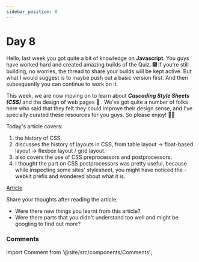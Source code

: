 ```yaml
---
sidebar_position: 8
---
```


# Day 8

Hello, last week you got quite a bit of knowledge on **Javascript**. You guys have worked hard and created amazing builds of the Quiz. 🎆  If you're still building, no worries, the thread to share your builds will be kept active. But what I would suggest is to maybe push out a basic version first. And then subsequently you can continue to work on it. 

This week, we are now moving on to learn about ***Cascading Style Sheets (CSS)*** and the design of web pages 🎨 . We've got quite a number of folks here who said that they felt they could improve their design sense, and I've specially curated these resources for you guys. So please enjoy! 🧑‍🎨 

Today's article covers:
 1. the history of CSS.
 2. discusses the history of layouts in CSS, from table layout -> float-based layout -> flexbox layout / grid layout.
 3. also covers the use of CSS preprocessors and postprocessors. 
 4. I thought the part on CSS postprocessors was pretty useful, because while inspecting some sites' stylesheet, you might have noticed the -webkit prefix and wondered about what it is. 

[Article](https://bit.ly/css-explained)

Share your thoughts after reading the article. 
- Were there new things you learnt from this article? 
- Were there parts that you didn't understand too well and might be googling to find out more?

### Comments
import Comment from '@site/src/components/Comments';

<Comment></Comment>